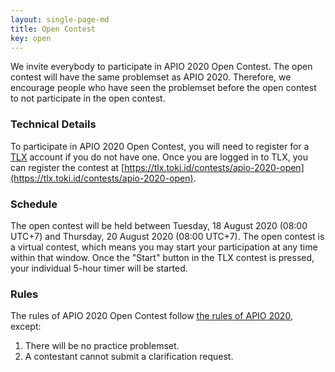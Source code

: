 ```yaml
---
layout: single-page-md
title: Open Contest
key: open
---
```


We invite everybody to participate in APIO 2020 Open Contest. The open contest
will have the same problemset as APIO 2020. Therefore, we encourage people who
have seen the problemset before the open contest to not participate in the
open contest.

### Technical Details

To participate in APIO 2020 Open Contest, you will need to register for a
[TLX](https://tlx.toki.id/) account if you do not have one. Once you are logged
in to TLX, you can register the contest at
[https://tlx.toki.id/contests/apio-2020-open](https://tlx.toki.id/contests/apio-2020-open).

### Schedule

The open contest will be held between Tuesday, 18 August 2020 (08:00 UTC+7) and
Thursday, 20 August 2020 (08:00 UTC+7). The open contest is a virtual contest,
which means you may start your participation at any time within that window.
Once the "Start" button in the TLX contest is pressed, your individual 5-hour
timer will be started.

### Rules

The rules of APIO 2020 Open Contest follow [the rules of APIO 2020](/rules),
except:

1. There will be no practice problemset.
1. A contestant cannot submit a clarification request.
